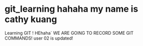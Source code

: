 # git_learning hahaha my name is cathy kuang
Learning GIT ! 
HEhaha`
WE ARE GOING TO RECORD SOME GIT COMMANDS!
user 02 is updated!
